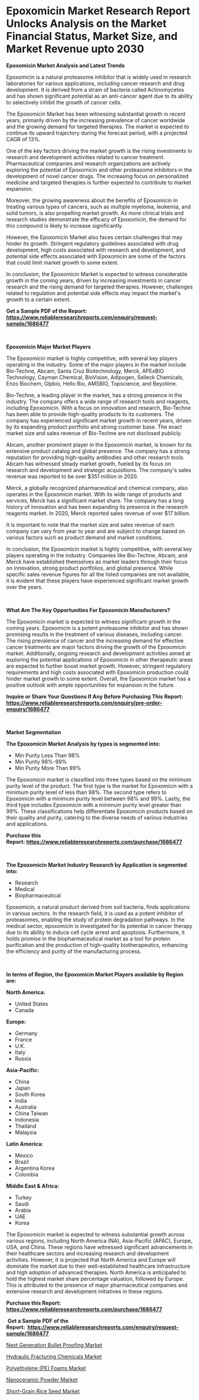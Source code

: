 <p><h1>Epoxomicin Market Research Report Unlocks Analysis on the Market Financial Status, Market Size, and Market Revenue upto 2030</h1></p><p><strong>Epoxomicin Market Analysis and Latest Trends</strong></p>
<p><p>Epoxomicin is a natural proteasome inhibitor that is widely used in research laboratories for various applications, including cancer research and drug development. It is derived from a strain of bacteria called Actinomycetes and has shown significant potential as an anti-cancer agent due to its ability to selectively inhibit the growth of cancer cells.</p><p>The Epoxomicin Market has been witnessing substantial growth in recent years, primarily driven by the increasing prevalence of cancer worldwide and the growing demand for targeted therapies. The market is expected to continue its upward trajectory during the forecast period, with a projected CAGR of 13%. </p><p>One of the key factors driving the market growth is the rising investments in research and development activities related to cancer treatment. Pharmaceutical companies and research organizations are actively exploring the potential of Epoxomicin and other proteasome inhibitors in the development of novel cancer drugs. The increasing focus on personalized medicine and targeted therapies is further expected to contribute to market expansion.</p><p>Moreover, the growing awareness about the benefits of Epoxomicin in treating various types of cancers, such as multiple myeloma, leukemia, and solid tumors, is also propelling market growth. As more clinical trials and research studies demonstrate the efficacy of Epoxomicin, the demand for this compound is likely to increase significantly.</p><p>However, the Epoxomicin Market also faces certain challenges that may hinder its growth. Stringent regulatory guidelines associated with drug development, high costs associated with research and development, and potential side effects associated with Epoxomicin are some of the factors that could limit market growth to some extent.</p><p>In conclusion, the Epoxomicin Market is expected to witness considerable growth in the coming years, driven by increasing investments in cancer research and the rising demand for targeted therapies. However, challenges related to regulation and potential side effects may impact the market's growth to a certain extent.</p></p>
<p><strong>Get a Sample PDF of the Report:&nbsp; <a href="https://www.reliableresearchreports.com/enquiry/request-sample/1686477">https://www.reliableresearchreports.com/enquiry/request-sample/1686477</a></strong></p>
<p>&nbsp;</p>
<p><strong>Epoxomicin Major Market Players</strong></p>
<p><p>The Epoxomicin market is highly competitive, with several key players operating in the industry. Some of the major players in the market include Bio-Techne, Abcam, Santa Cruz Biotechnology, Merck, APExBIO Technology, Cayman Chemical, BioVision, Adipogen, Selleck Chemicals, Enzo Biochem, Glpbio, Hello Bio, AMSBIO, Topscience, and Beyotime.</p><p>Bio-Techne, a leading player in the market, has a strong presence in the industry. The company offers a wide range of research tools and reagents, including Epoxomicin. With a focus on innovation and research, Bio-Techne has been able to provide high-quality products to its customers. The company has experienced significant market growth in recent years, driven by its expanding product portfolio and strong customer base. The exact market size and sales revenue of Bio-Techne are not disclosed publicly.</p><p>Abcam, another prominent player in the Epoxomicin market, is known for its extensive product catalog and global presence. The company has a strong reputation for providing high-quality antibodies and other research tools. Abcam has witnessed steady market growth, fueled by its focus on research and development and strategic acquisitions. The company's sales revenue was reported to be over $351 million in 2020.</p><p>Merck, a globally recognized pharmaceutical and chemical company, also operates in the Epoxomicin market. With its wide range of products and services, Merck has a significant market share. The company has a long history of innovation and has been expanding its presence in the research reagents market. In 2020, Merck reported sales revenue of over $17 billion.</p><p>It is important to note that the market size and sales revenue of each company can vary from year to year and are subject to change based on various factors such as product demand and market conditions.</p><p>In conclusion, the Epoxomicin market is highly competitive, with several key players operating in the industry. Companies like Bio-Techne, Abcam, and Merck have established themselves as market leaders through their focus on innovation, strong product portfolios, and global presence. While specific sales revenue figures for all the listed companies are not available, it is evident that these players have experienced significant market growth over the years.</p></p>
<p>&nbsp;</p>
<p><strong>What Are The Key Opportunities For Epoxomicin Manufacturers?</strong></p>
<p><p>The Epoxomicin market is expected to witness significant growth in the coming years. Epoxomicin is a potent proteasome inhibitor and has shown promising results in the treatment of various diseases, including cancer. The rising prevalence of cancer and the increasing demand for effective cancer treatments are major factors driving the growth of the Epoxomicin market. Additionally, ongoing research and development activities aimed at exploring the potential applications of Epoxomicin in other therapeutic areas are expected to further boost market growth. However, stringent regulatory requirements and high costs associated with Epoxomicin production could hinder market growth to some extent. Overall, the Epoxomicin market has a positive outlook with ample opportunities for expansion in the future.</p></p>
<p><strong>Inquire or Share Your Questions If Any Before Purchasing This Report: <a href="https://www.reliableresearchreports.com/enquiry/pre-order-enquiry/1686477">https://www.reliableresearchreports.com/enquiry/pre-order-enquiry/1686477</a></strong></p>
<p>&nbsp;</p>
<p><strong>Market Segmentation</strong></p>
<p><strong>The Epoxomicin Market Analysis by types is segmented into:</strong></p>
<p><ul><li>Min Purity Less Than 98%</li><li>Min Purity 98%-99%</li><li>Min Purity More Than 99%</li></ul></p>
<p><p>The Epoxomicin market is classified into three types based on the minimum purity level of the product. The first type is the market for Epoxomicin with a minimum purity level of less than 98%. The second type refers to Epoxomicin with a minimum purity level between 98% and 99%. Lastly, the third type includes Epoxomicin with a minimum purity level greater than 99%. These classifications help differentiate Epoxomicin products based on their quality and purity, catering to the diverse needs of various industries and applications.</p></p>
<p><strong>Purchase this Report:&nbsp;<a href="https://www.reliableresearchreports.com/purchase/1686477">https://www.reliableresearchreports.com/purchase/1686477</a></strong></p>
<p>&nbsp;</p>
<p><strong>The Epoxomicin Market Industry Research by Application is segmented into:</strong></p>
<p><ul><li>Research</li><li>Medical</li><li>Biopharmaceutical</li></ul></p>
<p><p>Epoxomicin, a natural product derived from soil bacteria, finds applications in various sectors. In the research field, it is used as a potent inhibitor of proteasomes, enabling the study of protein degradation pathways. In the medical sector, epoxomicin is investigated for its potential in cancer therapy due to its ability to induce cell cycle arrest and apoptosis. Furthermore, it holds promise in the biopharmaceutical market as a tool for protein purification and the production of high-quality biotherapeutics, enhancing the efficiency and purity of the manufacturing process.</p></p>
<p>&nbsp;</p>
<p><strong>In terms of Region, the Epoxomicin Market Players available by Region are:</strong></p>
<p>
    <p> <strong> North America: </strong>
        <ul>
            <li>United States</li>
            <li>Canada</li>
        </ul>
        </p> 
    <p> <strong> Europe: </strong>
        <ul>
            <li>Germany</li>
            <li>France</li>
            <li>U.K.</li>
            <li>Italy</li>
            <li>Russia</li>
        </ul>
        </p> 
    <p> <strong> Asia-Pacific: </strong>
        <ul>
            <li>China</li>
            <li>Japan</li>
            <li>South Korea</li>
            <li>India</li>
            <li>Australia</li>
            <li>China Taiwan</li>
            <li>Indonesia</li>
            <li>Thailand</li>
            <li>Malaysia</li>
        </ul>
        </p> 
    <p> <strong> Latin America: </strong>
        <ul>
            <li>Mexico</li>
            <li>Brazil</li>
            <li>Argentina Korea</li>
            <li>Colombia</li>
        </ul>
        </p> 
    <p> <strong> Middle East & Africa: </strong>
        <ul>
            <li>Turkey</li>
            <li>Saudi</li>
            <li>Arabia</li>
            <li>UAE</li>
            <li>Korea</li>
        </ul>
    </p>
    </p>
<p><p>The Epoxomicin market is expected to witness substantial growth across various regions, including North America (NA), Asia-Pacific (APAC), Europe, USA, and China. These regions have witnessed significant advancements in their healthcare sectors and increasing research and development activities. However, it is projected that North America and Europe will dominate the market due to their well-established healthcare infrastructure and high adoption of advanced therapies. North America is anticipated to hold the highest market share percentage valuation, followed by Europe. This is attributed to the presence of major pharmaceutical companies and extensive research and development initiatives in these regions.</p></p>
<p><strong>Purchase this Report: <a href="https://www.reliableresearchreports.com/purchase/1686477">https://www.reliableresearchreports.com/purchase/1686477</a></strong></p>
<p>&nbsp;<strong>Get a Sample PDF of the Report:&nbsp;&nbsp;<a href="https://www.reliableresearchreports.com/enquiry/request-sample/1686477">https://www.reliableresearchreports.com/enquiry/request-sample/1686477</a></strong></p>
<p><strong></strong></p>
<p><p><a href="https://www.linkedin.com/pulse/next-generation-bullet-proofing-market-insights-players/">Next Generation Bullet Proofing Market</a></p><p><a href="https://www.linkedin.com/pulse/hydraulic-fracturing-chemicals-market-challenges-opportunities/">Hydraulic Fracturing Chemicals Market</a></p><p><a href="https://medium.com/@kabirkhanrp23/polyethylene-pe-foams-market-analysis-its-cagr-market-segmentation-and-global-industry-overview-00c0d31cf2c5">Polyethylene (PE) Foams Market</a></p><p><a href="https://www.linkedin.com/pulse/nanoceramic-powder-market-research-report-provides/">Nanoceramic Powder Market</a></p><p><a href="https://medium.com/@aniket.reportprime23/short-grain-rice-seed-nbsp-market-focuses-on-market-share-size-and-projected-forecast-till-2030-65bc7f844630">Short-Grain Rice Seed Market</a></p></p>